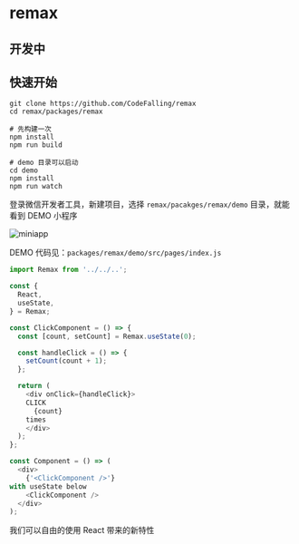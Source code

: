 # remax

## 开发中

## 快速开始

```shell
git clone https://github.com/CodeFalling/remax
cd remax/packages/remax

# 先构建一次
npm install
npm run build

# demo 目录可以启动
cd demo
npm install
npm run watch
```

登录微信开发者工具，新建项目，选择 `remax/pacakges/remax/demo` 目录，就能看到 DEMO 小程序

![miniapp](https://user-images.githubusercontent.com/5436704/50785376-61446e80-12eb-11e9-9f2d-abfc0f4ae45f.gif)

DEMO 代码见：`packages/remax/demo/src/pages/index.js` 

```js
import Remax from '../../..';

const {
  React,
  useState,
} = Remax;

const ClickComponent = () => {
  const [count, setCount] = Remax.useState(0);

  const handleClick = () => {
    setCount(count + 1);
  };

  return (
    <div onClick={handleClick}>
    CLICK
      {count}
    times
    </div>
  );
};

const Component = () => (
  <div>
    {'<ClickComponent />'}
with useState below
    <ClickComponent />
  </div>
);
```

我们可以自由的使用 React 带来的新特性
